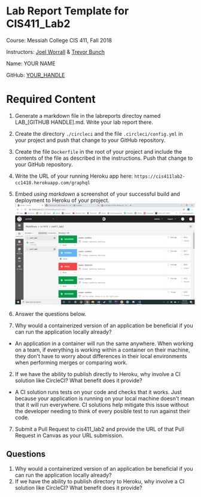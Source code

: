 # Lab Report Template for CIS411_Lab2
Course: Messiah College CIS 411, Fall 2018

Instructors: [Joel Worrall](https://github.com/tangollama) & [Trevor Bunch](https://github.com/trevordbunch)

Name: YOUR NAME

GitHub: [YOUR_HANDLE](https://github.com/YOUR_HANDLE)

# Required Content

1. Generate a markdown file in the labreports directoy named LAB_[GITHUB HANDLE].md. Write your lab report there.
2. Create the directory ```./circleci``` and the file ```.circleci/config.yml``` in your project and push that change to your GitHub repository.
3. Create the file ```Dockerfile``` in the root of your project and include the contents of the file as described in the instructions. Push that change to your GitHub repository.
4. Write the URL of your running Heroku app here: ```https://cis411lab2-cc1418.herokuapp.com/graphql```
5. Embed _using markdown_ a screenshot of your successful build and deployment to Heroku of your project.
![Success](../ci_success.png)
6. Answer the questions below.<br/>

1. Why would a containerized version of an application be beneficial if you can run the application locally already?
* An application in a container will run the same anywhere. When working on a team, if everything is working within a container on their machine, they don't have to worry about differences in their local environments when performing merges or comparing work. <br/>
2. If we have the ability to publish directly to Heroku, why involve a CI solution like CircleCI? What benefit does it provide?
* A CI solution runs tests on your code and checks that it works. Just because your application is running on your local machine doesn't mean that it will run everywhere. CI solutions help mitigate this issue without the developer needing to think of every posible test to run against their code. <br/>
7. Submit a Pull Request to cis411_lab2 and provide the URL of that Pull Request in Canvas as your URL submission.

## Questions
1. Why would a containerized version of an application be beneficial if you can run the application locally already?
2. If we have the ability to publish directory to Heroku, why involve a CI solution like CircleCI? What benefit does it provide?
